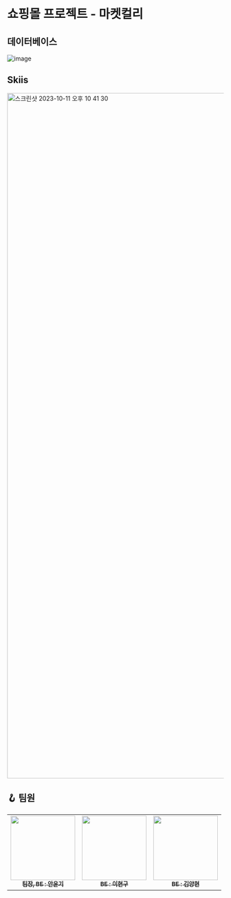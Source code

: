 # 쇼핑몰 프로젝트 - 마켓컬리


## 데이터베이스
![image](https://github.com/AHNYUNKI/Team_Project/assets/121776373/64e229a6-ff33-4e96-95a5-b16a5df56466)

## Skiis

<img width="1596" alt="스크린샷 2023-10-11 오후 10 41 30" src="https://github.com/AHNYUNKI/Team_Project/assets/121776373/3b7724d5-5487-4f2d-9d19-a8bfb9f0b330">

## 🪝 팀원
<table>
  <tbody>  
        <tr>
      <td align="center">
<a href="https://github.com/AHNYUNKI"><img src="https://github.com/AHNYUNKI.png" width="150px;" alt=""/>
<br /><sub><b>팀장, BE : 안윤기</b></sub></a><br />
      </td>
      <td align="center">
<a href="https://github.com/shengu9"><img src="https://github.com/shengu9.png" width="150px;" alt=""/>
<br /><sub><b>BE : 이현구</b></sub></a><br />
      </td>
      <td align="center">
<a href="https://github.com/yyy2724"><img src="https://github.com/yyy2724.png" width="150px;" alt=""/>
<br /><sub><b>BE : 김양현</b></sub></a><br />
    </tr>
